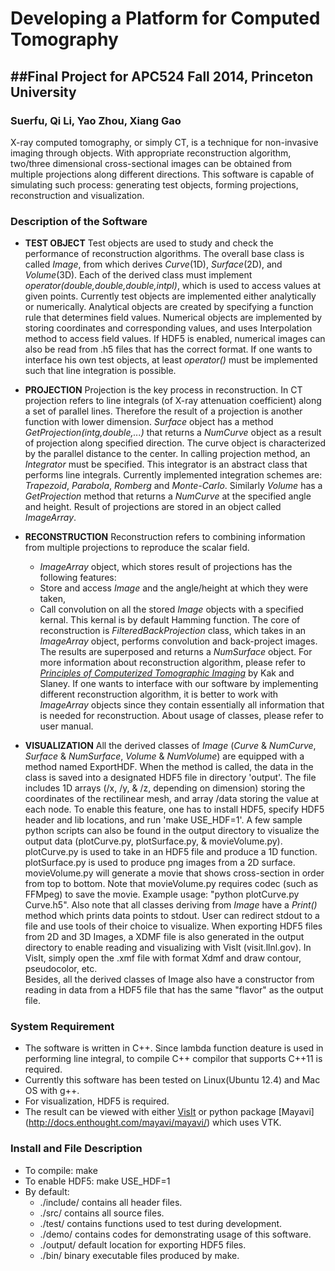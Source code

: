 # Developing a Platform for Computed Tomography

##Final Project for APC524 Fall 2014, Princeton University
---------------------------------------------------
### Suerfu, Qi Li, Yao Zhou, Xiang Gao

X-ray computed tomography, or simply CT, is a technique for non-invasive imaging through objects. With appropriate reconstruction algorithm, two/three dimensional cross-sectional images can be obtained from multiple projections along different directions.
This software is capable of simulating such process: generating test objects, forming projections, reconstruction and visualization.

### Description of the Software

- **TEST OBJECT**
Test objects are used to study and check the performance of reconstruction algorithms. The overall base class is called *Image*, from which derives *Curve*(1D), *Surface*(2D), and *Volume*(3D). Each of the derived class must implement *operator(double,double,double,intpl)*, which is used to access values at given points.
Currently test objects are implemented either analytically or numerically. Analytical objects are created by specifying a function rule that determines field values.
Numerical objects are implemented by storing coordinates and corresponding values, and uses Interpolation method to access field values.
If HDF5 is enabled, numerical images can also be read from .h5 files that has the correct format.
If one wants to interface his own test objects, at least *operator()* must be implemented such that line integration is possible.

- **PROJECTION**
Projection is the key process in reconstruction. In CT projection refers to line integrals (of X-ray attenuation coefficient) along a set of parallel lines. Therefore the result of a projection is another function with lower dimension.
*Surface* object has a method *GetProjection(intg,double,...)* that returns a *NumCurve* object as a result of projection along specified direction. The curve object is characterized by the parallel distance to the center.
In calling projection method, an *Integrator* must be specified. This integrator is an abstract class that performs line integrals. Currently implemented integration schemes are: *Trapezoid*, *Parabola*, *Romberg* and *Monte-Carlo*.
Similarly *Volume* has a *GetProjection* method that returns a *NumCurve* at the specified angle and height.
Result of projections are stored in an object called *ImageArray*.

- **RECONSTRUCTION**
Reconstruction refers to combining information from multiple projections to reproduce the scalar field.
  * *ImageArray* object, which stores result of projections has the following features:
  * Store and access *Image* and the angle/height at which they were taken,
  * Call convolution on all the stored *Image* objects with a specified kernal. This kernal is by default Hamming function.
The core of reconstruction is *FilteredBackProjection* class, which takes in an *ImageArray* object, performs convolution and back-project images. The results are superposed and returns a *NumSurface* object.
For more information about reconstruction algorithm, please refer to [*Principles of Computerized Tomographic Imaging*](www.slaney.org/pct/) by Kak and Slaney.
If one wants to interface with our software by implementing different reconstruction algorithm, it is better to work with *ImageArray* objects since they contain essentially all information that is needed for reconstruction.
About usage of classes, please refer to user manual.

- **VISUALIZATION**
All the derived classes of *Image* (*Curve* & *NumCurve*, *Surface* & *NumSurface*, *Volume* & *NumVolume*) are equipped with a method named ExportHDF.
When the method is called, the data in the class is saved into a designated HDF5 file in directory 'output'.
The file includes 1D arrays (/x, /y, & /z, depending on dimension) storing the coordinates of the rectilinear mesh, and array /data storing the value at each node.
To enable this feature, one has to install HDF5, specify HDF5 header and lib locations, and run 'make USE_HDF=1'.
A few sample python scripts can also be found in the output directory to visualize the output data (plotCurve.py, plotSurface.py, & movieVolume.py).
plotCurve.py is used to take in an HDF5 file and produce a 1D function.
plotSurface.py is used to produce png images from a 2D surface.
movieVolume.py will generate a movie that shows cross-section in order from top to bottom. Note that movieVolume.py requires codec (such as FFMpeg) to save the movie.
Example usage: "python plotCurve.py Curve.h5".
Also note that all classes deriving from *Image* have a *Print()* method which prints data points to stdout. User can redirect stdout to a file and use tools of their choice to visualize.
When exporting HDF5 files from 2D and 3D Images, a XDMF file is also generated in the output directory to enable reading and visualizing with VisIt (visit.llnl.gov). In VisIt, simply open the .xmf file with format Xdmf and draw contour, pseudocolor, etc.  
Besides, all the derived classes of Image also have a constructor from reading in data from a HDF5 file that has the same "flavor" as the output file.

### System Requirement

* The software is written in C++. Since lambda function deature is used in performing line integral, to compile C++ compilor that supports C++11 is required.
* Currently this software has been tested on Linux(Ubuntu 12.4) and Mac OS with g++.
* For visualization, HDF5 is required.
* The result can be viewed with either [VisIt](https://wci.llnl.gov/simulation/computer-codes/visit/) or python package [Mayavi] (http://docs.enthought.com/mayavi/mayavi/) which uses VTK. 

### Install and File Description

* To compile:        make
* To enable HDF5:    make USE_HDF=1
* By default:
    - ./include/ contains all header files.
    - ./src/     contains all source files.
    - ./test/    contains functions used to test during development.
    - ./demo/    contains codes for demonstrating usage of this software.
    - ./output/  default location for exporting HDF5 files.
    - ./bin/     binary executable files produced by make.
